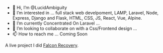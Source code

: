 - 👋 Hi, I’m @LucidAmbiguity
- 👀 I’m interested in ... full stack web develpoment, LAMP, Laravel, Node, Express, Django and Flask, HTML, CSS, JS, React, Vue, Alpine. 
- 🌱 I’m currently Concentrated On Laravel ... 
- 💞️ I’m looking to collaborate on with a Css/Frontend design ...
- 📫 How to reach me ... Coming Soon

A live project I did [Falcon Recovery](https://www.falcon-recovery.com).

<!---
LucidAmbiguity/LucidAmbiguity is a ✨ special ✨ repository because its `README.md` (this file) appears on your GitHub profile.
You can click the Preview link to take a look at your changes.
--->
